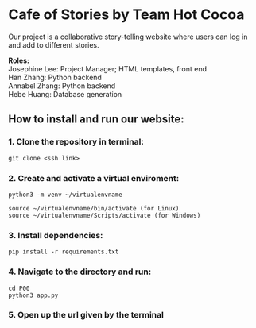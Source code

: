 # Cafe of Stories by Team Hot Cocoa

Our project is a collaborative story-telling website where users can log in and add to different stories. 

__Roles:__  
Josephine Lee: Project Manager; HTML templates, front end  
Han Zhang: Python backend  
Annabel Zhang: Python backend  
Hebe Huang: Database generation  


## How to install and run our website:

### 1. Clone the repository in terminal:
```
git clone <ssh link>
```

### 2. Create and activate a virtual enviroment:
```
python3 -m venv ~/virtualenvname

source ~/virtualenvname/bin/activate (for Linux)
source ~/virtualenvname/Scripts/activate (for Windows)
```

### 3. Install dependencies:
```
pip install -r requirements.txt  
```

### 4. Navigate to the directory and run:
```
cd P00
python3 app.py
```

### 5. Open up the url given by the terminal
